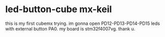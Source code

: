 # led-button-cube mx-keil
this is my first cubemx trying. im gonna open PD12-PD13-PD14-PD15 leds with external button PA0. my board is stm32f4007vg. thank u.

